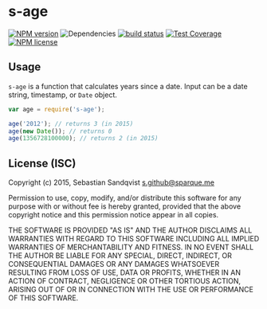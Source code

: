 # s-age

[![NPM version](https://img.shields.io/npm/v/s-age.svg)](https://www.npmjs.com/package/s-age) ![Dependencies](https://img.shields.io/david/sebastiansandqvist/s-age.svg) [![build status](http://img.shields.io/travis/sebastiansandqvist/s-age.svg)](https://travis-ci.org/sebastiansandqvist/s-age) [![Test Coverage](https://codeclimate.com/github/sebastiansandqvist/s-age/badges/coverage.svg)](https://codeclimate.com/github/sebastiansandqvist/s-age/coverage) [![NPM license](https://img.shields.io/npm/l/s-age.svg)](https://www.npmjs.com/package/s-age)

## Usage
`s-age` is a function that calculates years since a date. Input can be a date string, timestamp, or `Date` object.

```javascript
var age = require('s-age');

age('2012'); // returns 3 (in 2015)
age(new Date()); // returns 0
age(1356728100000); // returns 2 (in 2015)
```

## License (ISC)
Copyright (c) 2015, Sebastian Sandqvist <s.github@sparque.me>

Permission to use, copy, modify, and/or distribute this software for any purpose with or without fee is hereby granted, provided that the above copyright notice and this permission notice appear in all copies.

THE SOFTWARE IS PROVIDED "AS IS" AND THE AUTHOR DISCLAIMS ALL WARRANTIES WITH REGARD TO THIS SOFTWARE INCLUDING ALL IMPLIED WARRANTIES OF MERCHANTABILITY AND FITNESS. IN NO EVENT SHALL THE AUTHOR BE LIABLE FOR ANY SPECIAL, DIRECT, INDIRECT, OR CONSEQUENTIAL DAMAGES OR ANY DAMAGES WHATSOEVER RESULTING FROM LOSS OF USE, DATA OR PROFITS, WHETHER IN AN ACTION OF CONTRACT, NEGLIGENCE OR OTHER TORTIOUS ACTION, ARISING OUT OF OR IN CONNECTION WITH THE USE OR PERFORMANCE OF THIS SOFTWARE.